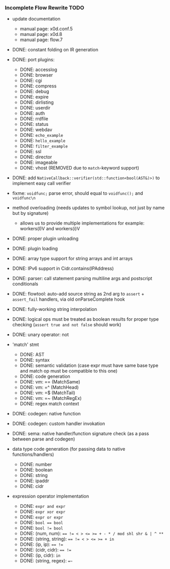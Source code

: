 
### Incomplete Flow Rewrite TODO

- update documentation
  - manual page: x0d.conf.5
  - manual page: x0d.8
  - manual page: flow.7
- DONE: constant folding on IR generation
- DONE: port plugins:
  - DONE: accesslog
  - DONE: browser
  - DONE: cgi
  - DONE: compress
  - DONE: debug
  - DONE: expire
  - DONE: dirlisting
  - DONE: userdir
  - DONE: auth
  - DONE: rrdfile
  - DONE: status
  - DONE: webdav
  - DONE: `echo_example`
  - DONE: `hello_example`
  - DONE: `filter_example`
  - DONE: ssl
  - DONE: director
  - DONE: imageable
  - DONE: vhost (REMOVED due to `match`-keyword support)
- DONE: add `NativeCallback::verifier(std::function<bool(AST&)>)` to implement easy call verifier

- fixme: `voidfunc;` parse error, should equal to `voidfunc();` and `voidfunc\n`
- method overloading (needs updates to symbol lookup, not just by name but by signature)
  - allows us to provide multiple implementations for example: workers(I)V and workers(i)V

- DONE: proper plugin unloading
- DONE: plugin loading
- DONE: array type support for string arrays and int arrays
- DONE: IPv6 support in Cidr.contains(IPAddress)
- DONE: parser: call statement parsing multiline args and postscript conditionals
- DONE: flowtool: auto-add source string as 2nd arg to `assert` + `assert_fail` handlers, via old onParseComplete hook
- DONE: fully-working string interpolation
- DONE: logical ops must be treated as boolean results for proper type checking (`assert true and not false` should work)
- DONE: unary operator: not

- 'match' stmt
  - DONE: AST
  - DONE: syntax
  - DONE: semantic validation (case expr must have same base type and match op must be compatible to this one)
  - DONE: code generation
  - DONE: vm: == (MatchSame)
  - DONE: vm: =^ (MatchHead)
  - DONE: vm: =$ (MatchTail)
  - DONE: vm: =~ (MatchRegEx)
  - DONE: regex match context
- DONE: codegen: native function
- DONE: codegen: custom handler invokation
- DONE: sema: native handler/function signature check (as a pass between parse and codegen)

- data type code generation (for passing data to native functions/handlers)
  - DONE: number
  - DONE: boolean
  - DONE: string
  - DONE: ipaddr
  - DONE: cidr

- expression operator implementation
  - DONE: `expr and expr`
  - DONE: `expr xor expr`
  - DONE: `expr or expr`
  - DONE: `bool == bool`
  - DONE: `bool != bool`
  - DONE: (num, num): `== != < > <= >= + - * / mod shl shr & | ^ **`
  - DONE: (string, string): `== != < > <= >= + in`
  - DONE: (ip, ip): `== !=`
  - DONE: (cidr, cidr): `== !=`
  - DONE: (ip, cidr): `in`
  - DONE: (string, regex): `=~`

